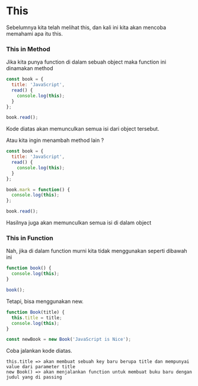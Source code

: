 # This

Sebelumnya kita telah melihat this, dan kali ini kita akan mencoba memahami apa itu this.

### This in Method

Jika kita punya function di dalam sebuah object maka function ini dinamakan method

```javascript
const book = {
  title: 'JavaScript',
  read() {
    console.log(this);
  }
};

book.read();
```

Kode diatas akan memunculkan semua isi dari object tersebut.

Atau kita ingin menambah method lain ?

```javascript
const book = {
  title: 'JavaScript',
  read() {
    console.log(this);
  }
};

book.mark = function() {
  console.log(this);
};

book.read();
```

Hasilnya juga akan memunculkan semua isi di dalam object

### This in Function

Nah, jika di dalam function murni kita tidak menggunakan seperti dibawah ini

```javascript
function book() {
  console.log(this);
}

book();
```

Tetapi, bisa menggunakan new.

```javascript
function Book(title) {
  this.title = title;
  console.log(this);
}

const newBook = new Book('JavaScript is Nice');
```

Coba jalankan kode diatas.

```
this.title => akan membuat sebuah key baru berupa title dan mempunyai value dari parameter title
new Book() => akan menjalankan function untuk membuat buku baru dengan judul yang di passing
```
